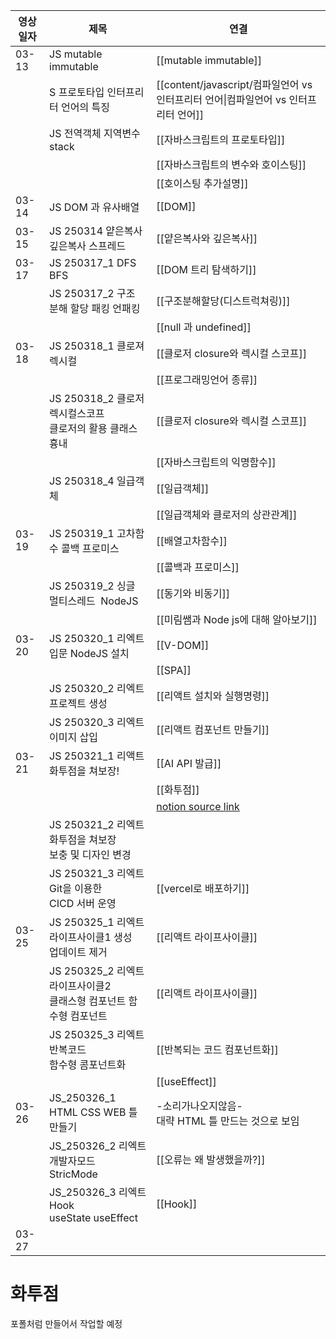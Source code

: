 
| 영상일자  | 제목                                             | 연결                                                                                                                                                                                     |
| ----- | ---------------------------------------------- | -------------------------------------------------------------------------------------------------------------------------------------------------------------------------------------- |
| 03-13 | JS mutable immutable                           | [[mutable immutable]]                                                                                                                                                                  |
|       | S 프로토타입 인터프리터 언어의 특징                           | [[content/javascript/컴파일언어 vs 인터프리터 언어\|컴파일언어 vs 인터프리터 언어]]                                                                                                                            |
|       | JS 전역객체 지역변수 stack                             | [[자바스크립트의 프로토타입]]                                                                                                                                                                      |
|       |                                                | [[자바스크립트의 변수와 호이스팅]]                                                                                                                                                                   |
|       |                                                | [[호이스팅 추가설명]]                                                                                                                                                                          |
| 03-14 | JS DOM 과 유사배열                                  | [[DOM]]                                                                                                                                                                                |
| 03-15 | JS 250314 얕은복사 깊은복사 스프레드                       | [[얕은복사와 깊은복사]]                                                                                                                                                                         |
| 03-17 | JS 250317_1 DFS BFS                            | [[DOM 트리 탐색하기]]                                                                                                                                                                        |
|       | JS 250317_2 구조 분해 할당 패킹 언패킹                    | [[구조분해할당(디스트럭쳐링)]]                                                                                                                                                                     |
|       |                                                | [[null 과 undefined]]                                                                                                                                                                   |
| 03-18 | JS 250318_1 클로져 렉시컬                            | [[클로저 closure와 렉시컬 스코프]]                                                                                                                                                               |
|       |                                                | [[프로그래밍언어 종류]]                                                                                                                                                                         |
|       | JS 250318_2 클로저 렉시컬스코프 <br>클로저의 활용 클래스 흉내      | [[클로저 closure와 렉시컬 스코프]]                                                                                                                                                               |
|       |                                                | [[자바스크립트의 익명함수]]                                                                                                                                                                       |
|       | JS 250318_4 일급객체                               | [[일급객체]]                                                                                                                                                                               |
|       |                                                | [[일급객체와 클로저의 상관관계]]                                                                                                                                                                    |
| 03-19 | JS 250319_1 고차함수 콜백 프로미스                       | [[배열고차함수]]                                                                                                                                                                             |
|       |                                                | [[콜백과 프로미스]]                                                                                                                                                                           |
|       | JS 250319_2 싱글 멀티스레드  NodeJS                   | [[동기와 비동기]]                                                                                                                                                                            |
|       |                                                | [[미림쌤과 Node js에 대해 알아보기]]                                                                                                                                                              |
| 03-20 | JS 250320_1 리엑트 입문 NodeJS 설치        | [[V-DOM]]                                                                                                                                                                              |
|       |                                                | [[SPA]]                                                                                                                                                                                |
|       | JS 250320_2 리엑트 프로젝트 생성                    | [[리액트 설치와 실행명령]]                                                                                                                                                                       |
|       | JS 250320_3 리엑트 이미지 삽입                         | [[리액트 컴포넌트 만들기]]                                                                                                                                                                       |
| 03-21 | JS 250321_1 리액트 화투점을 쳐보장!                      | [[AI API 발급]]                                                                                                                                                                          |
|       |                                                | [[화투점]]                                                                                                                                                                                |
|       |                                                | [notion source link]([https://caramel-pine-008.notion.site/2-191c7daa290d80c28252e3b3d3e7b6e4?pvs=74](https://caramel-pine-008.notion.site/2-191c7daa290d80c28252e3b3d3e7b6e4?pvs=74)) |
|       | JS 250321_2 리엑트 화투점을 쳐보장<br>보충 및 디자인 변경        |                                                                                                                                                                                        |
|       | JS 250321_3 리엑트 Git을 이용한<br>CICD 서버 운영         | [[vercel로 배포하기]]                                                                                                                                                                       |
| 03-25 | JS 250325_1 리엑트 라이프사이클1 생성<br>업데이트 제거          | [[리액트 라이프사이클]]                                                                                                                                                                         |
|       | JS 250325_2 리엑트 라이프사이클2 <br>클래스형 컴포넌트 함수형 컴포넌트 | [[리액트 라이프사이클]]                                                                                                                                                                         |
|       | JS 250325_3 리엑트 반복코드 <br>함수형 콤포넌트화             | [[반복되는 코드 컴포넌트화]]                                                                                                                                                                      |
|       |                                                | [[useEffect]]                                                                                                                                                                          |
| 03-26 | JS_250326_1 HTML CSS WEB 틀 만들기                 | -소리가나오지않음-<br>대략 HTML 틀 만드는 것으로 보임                                                                                                                                                     |
|       | JS_250326_2 리엑트 개발자모드 <br>StricMode            | [[오류는 왜 발생했을까?]]                                                                                                                                                                       |
|       | JS_250326_3 리엑트 Hook <br>useState useEffect    | [[Hook]]                                                                                                                                                                               |
| 03-27 |                                                |                                                                                                                                                                                        |

# 화투점

포폴처럼 만들어서 작업할 예정